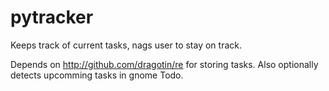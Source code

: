 # pytracker
Keeps track of current tasks, nags user to stay on track.

Depends on http://github.com/dragotin/re for storing tasks. Also optionally detects upcomming tasks in gnome Todo.
